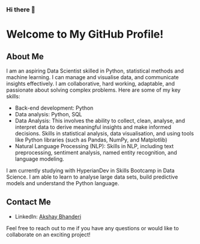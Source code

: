 ### Hi there 👋

# Welcome to My GitHub Profile!

## About Me

I am an aspiring Data Scientist skilled in Python, statistical methods and machine learning. I can manage and visualise data, and communicate insights effectively. I am collaborative, hard working, adaptable, and passionate about solving complex problems. Here are some of my key skills:

- Back-end development: Python
- Data analysis: Python, SQL
- Data Analysis: This involves the ability to collect, clean, analyse, and interpret data to derive meaningful insights and make informed decisions. Skills in statistical analysis, data visualisation, and using tools like Python libraries (such as Pandas, NumPy, and Matplotlib)
- Natural Language Processing (NLP): Skills in NLP, including text preprocessing, sentiment analysis, named entity recognition, and language modeling.


I am currently studying with HyperianDev in Skills Bootcamp in Data Science. I am able to learn to analyse large data sets, build predictive models and understand the Python language. 


## Contact Me

- LinkedIn: [Akshay Bhanderi](https://www.linkedin.com/in/akshay-bhanderi/)


Feel free to reach out to me if you have any questions or would like to collaborate on an exciting project!


